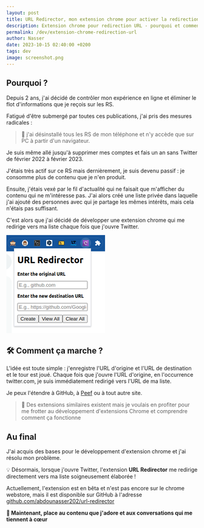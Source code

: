 ```yaml
---
layout: post
title: URL Redirector, mon extension chrome pour activer la redirection d'URL
description: Extension chrome pour redirection URL - pourquoi et comment ?
permalink: /dev/extension-chrome-redirection-url
author: Nasser
date: 2023-10-15 02:40:00 +0200
tags: dev
image: screenshot.png
---
```


## Pourquoi ?

Depuis 2 ans, j'ai décidé de contrôler mon expérience en ligne et éliminer le flot d'informations 
que je reçois sur les RS.

Fatigué d'être submergé par toutes ces publications, j'ai pris des mesures radicales : 

> 📵 j'ai désinstallé tous les RS de mon téléphone et n'y accède que sur PC à partir d'un navigateur. 

Je suis même allé jusqu'à supprimer mes comptes et fais un an sans Twitter de février 2022 à février 2023.

J'étais très actif sur ce RS mais dernièrement, je suis devenu passif : je consomme plus de contenu que je n'en 
produit.

Ensuite, j'étais vexé par le fil d'actualité qui ne faisait que m'afficher du contenu 
qui ne m'intéresse pas. J'ai alors créé une liste privée dans laquelle j'ai ajouté des personnes avec 
qui je partage les mêmes intérêts, mais cela n'étais pas suffisant.

C'est alors que j'ai décidé de développer une extension chrome qui me redirige vers ma liste chaque fois 
que j'ouvre Twitter.

![screenshot](/images/screenshot.png)

## 🛠️ Comment ça marche ?

L'idée est toute simple : j'enregistre l'URL d'origine et l'URL de destination et le tour est joué. 
Chaque fois que j'ouvre l'URL d'origine, en l'occurrence twitter.com, je suis immédiatement redirigé vers 
l'URL de ma liste.

Je peux l'étendre à GitHub, à [Peef](https://peef.dev) ou à tout autre site.

> 🌟 Des extensions similaires existent mais je voulais en profiter pour 
> me frotter au développement d'extensions Chrome et comprendre comment ça fonctionne

## Au final

J'ai acquis des bases pour le développement d'extension chrome et j'ai résolu mon problème.

💡 Désormais, lorsque j'ouvre Twitter, l'extension **URL Redirector** me redirige
directement vers ma liste soigneusement élaborée !

Actuellement, l'extension est en bêta et n'est pas encore sur le chrome webstore, mais il est disponible 
sur GitHub à l'adresse [github.com/abdounasser202/url-redirector](https://github.com/abdounasser202/url-redirector)

**🚀 Maintenant, place au contenu que j'adore et aux conversations qui me tiennent à cœur**

